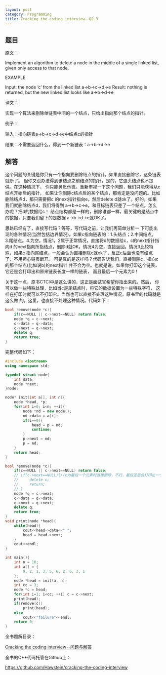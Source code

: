 ```yaml
---
layout: post
category: Programming
title: Cracking the coding interview--Q2.3
---
```


## 题目

原文：

Implement an algorithm to delete a node in the middle of a single 
linked list, given only access to that node.

EXAMPLE

Input: the node ‘c’ from the linked list a->b->c->d->e
Result: nothing is returned, but the new linked list looks like 
a->b->d->e

译文：

实现一个算法来删除单链表中间的一个结点，只给出指向那个结点的指针。

例子：

输入：指向链表a->b->c->d->e中结点c的指针

结果：不需要返回什么，得到一个新链表：a->b->d->e

## 解答

这个问题的关键是你只有一个指向要删除结点的指针，如果直接删除它，这条链表就断了。
但你又没办法得到该结点之前结点的指针，是的，它连头结点也不提供。在这种情况下，
你只能另觅他径。重新审视一下这个问题，我们只能获得从c结点开始后的指针，
如果让你删除c结点后的某个结点，那肯定是没问题的。比如删除结点d，那只需要把c
的next指针指向e，然后delete d就ok了。好的，如果我们就删除结点d，我们将得到
a->b->c->e，和目标链表只差了一个结点。怎么办呢？把d的数据给c！
结点结构都是一样的，删除谁都一样，最关键的是结点中的数据，只要我们留下的是数据
a->b->d->e就OK了。

思路已经有了，直接写代码？等等，写代码之前，让我们再简单分析一
下可能出现的各种情况(当然包括边界情况)。如果c指向链表的：1.头结点；2.中间结点。
3.尾结点。4.为空。情况1，2属于正常情况，直接将d的数据给c，c的next指针指向d
的next指向所指结点，删除d就OK。情况4为空，直接返回。情况3比较特殊，如果c
指向尾结点，一般会认为直接删除c就ok了，反正c后面也没有结点了，不用担心链表断开。
可是真的是这样吗？代码告诉我们，直接删除c，指向c的那个结点(比如说b)的next指针
并不会为空。也就是说，如果你打印这个链表，它还是会打印出和原来链表长度一样的链表，
而且最后一个元素为0！

关于这一点，原书CTCI中是这么讲的，这正是面试官希望你指出来的。然后，
你可以做一些特殊处理，比如当c是尾结点时，将它的数据设置为一些特殊字符，
这样在打印时就可以不打印它。当然也可以直接不处理这种情况，原书里的代码就是这么做
的。这里，也直接不处理这种情况。代码如下：

```cpp
bool remove(node *c){
	if(c==NULL || c->next==NULL) return false;
	node *q = c->next;
	c->data = q->data;
	c->next = q->next;
	delete q;
	return true;
}
```

完整代码如下：

```cpp
#include <iostream>
using namespace std;

typedef struct node{
	int data;
	node *next;
}node;

node* init(int a[], int n){
	node *head, *p;
	for(int i=0; i<n; ++i){
		node *nd = new node();
		nd->data = a[i];
		if(i==0){
			head = p = nd;
			continue;
		}
		p->next = nd;
		p = nd;
	}
	return head;
}

bool remove(node *c){
	if(c==NULL || c->next==NULL) return false;
	// if(c->next==NULL){//c为最后一个元素时直接删除，不行，最后还是会打印出一个为0的结点，需要特殊处理
	//     delete c;
	//     return;
	// }
	node *q = c->next;
	c->data = q->data;
	c->next = q->next;
	delete q;
	return true;
}
void print(node *head){
	while(head){
		cout<<head->data<<" ";
		head = head->next;
	}
	cout<<endl;
}

int main(){
	int n = 10;
	int a[] = {
		9, 2, 1, 3, 5, 6, 2, 6, 3, 1 
	};
	node *head = init(a, n);
	int cc = 3;
	node *c = head;
	for(int i=1; i<cc; ++i) c = c->next;
	print(head);
	if(remove(c))
		print(head);
	else
		cout<<"failure"<<endl;
	return 0;
}
```


全书题解目录：

[Cracking the coding interview--问题与解答](/posts/ctci-solutions-contents.html)

全书的C++代码托管在Github上：

<https://github.com/Hawstein/cracking-the-coding-interview>
